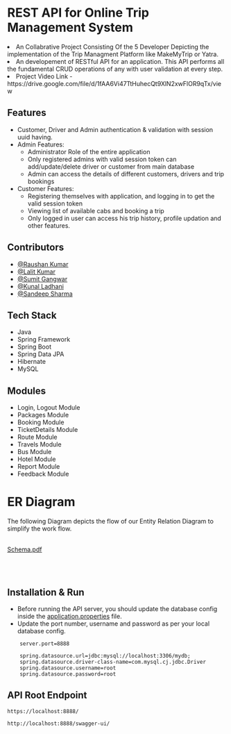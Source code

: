 <!-- ============================================  TITLE ======================================================  -->
# REST API for Online Trip Management System

<!-- ============================================  DETAILS ======================================================  -->

<li>An Collabrative Project Consisting Of the 5 Developer Depicting the implementation of the Trip Managment Platform like MakeMyTrip or Yatra.
<li>An developement of RESTful API for an application. This API performs all the fundamental CRUD operations of any with user validation at every step.
<br>


<!-- ============================================  AUTHOR ======================================================  -->

<li>Project Video Link -https://drive.google.com/file/d/1fAA6Vi47TtHuhecQt9XlN2xwFlOR9qTx/view
<!-- ============================================  FEATURES ======================================================  -->

  
## Features

* Customer, Driver and Admin authentication & validation with session uuid having.
* Admin Features:
    * Administrator Role of the entire application
    * Only registered admins with valid session token can add/update/delete driver or customer from main database
    * Admin can access the details of different customers, drivers and trip bookings
* Customer Features:
    * Registering themselves with application, and logging in to get the valid session token
    * Viewing list of available cabs and booking a trip
    * Only logged in user can access his trip history, profile updation and other features.

<!-- ============================================  CONTRIBUTORS ======================================================  -->

  
## Contributors

* [@Raushan Kumar](https://github.com/raus376)
* [@Lalit Kumar](https://github.com/lalitk1997)
* [@Sumit Gangwar](https://github.com/Sumit-Gangwar)
* [@Kunal Ladhani](https://github.com/Kunal-Ladhani)
* [@Sandeep Sharma](https://github.com/Sbsharma0897)
  
<!-- ============================================  TECH STACK ======================================================  -->

## Tech Stack

* Java
* Spring Framework
* Spring Boot
* Spring Data JPA
* Hibernate
* MySQL

<!-- ============================================  MODULES ======================================================  -->

## Modules

* Login, Logout Module
* Packages Module
* Booking Module
* TicketDetails Module
* Route Module
* Travels Module
* Bus Module
* Hotel Module
* Report Module
* Feedback Module

<!-- ============================================  ER - DIAGRAM ======================================================  -->

# ER Diagram

The following Diagram depicts the flow of our Entity Relation Diagram to simplify the work flow.
<br>
<br>
  
  
[Schema.pdf](https://github.com/raus376/OnlineTripManagementSystemApp/files/9695069/Schema.pdf)


<br>
<br>

<!-- ============================================  INSTALLATION AND RUN ======================================================  -->

## Installation & Run

* Before running the API server, you should update the database config inside the [application.properties](E-Commerce-Backend\src\main\resources\application.properties) file. 
* Update the port number, username and password as per your local database config.

```
    server.port=8888

    spring.datasource.url=jdbc:mysql://localhost:3306/mydb;
    spring.datasource.driver-class-name=com.mysql.cj.jdbc.Driver
    spring.datasource.username=root
    spring.datasource.password=root

```

<!-- ============================================  API ROOT ENDPOINTS ======================================================  -->

## API Root Endpoint

`https://localhost:8888/`

`http://localhost:8888/swagger-ui/`
